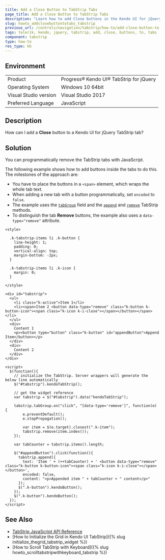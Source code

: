 ```yaml
---
title: Add a Close Button to TabStrip Tabs
page_title: Add a Close Button to TabStrip Tabs
description: "Learn how to add Close buttons in the Kendo UI for jQuery TabStrip tabs."
slug: howto_addclosebuttontotabs_tabstrip
previous_url: /controls/navigation/tabstrip/how-to/add-close-button-to-tabs
tags: telerik, kendo, jquery, tabstrip, add, close, buttons, to, tabs
component: tabstrip
type: how-to
res_type: kb
---
```


## Environment

<table>
 <tr>
  <td>Product</td>
  <td>Progress® Kendo UI® TabStrip for jQuery</td>
 </tr>
 <tr>
  <td>Operating System</td>
  <td>Windows 10 64bit</td>
 </tr>
 <tr>
  <td>Visual Studio version</td>
  <td>Visual Studio 2017</td>
 </tr>
 <tr>
  <td>Preferred Language</td>
  <td>JavaScript</td>
 </tr>
</table>

## Description

How can I add a **Close** button to a Kendo UI for jQuery TabStrip tab?

## Solution

You can programmatically remove the TabStrip tabs with JavaScript. 

The following example shows how to add buttons inside the tabs to do this. The milestones of the approach are:

* You have to place the buttons in a `<span>` element, which wraps the whole tab text.
* When adding a new tab with a button programmatically, set `encoded` to `false`.
* The example uses the [`tabGroup`](/api/javascript/ui/tabstrip#fields-tabgroup) field and the [`append`](/api/javascript/ui/tabstrip/methods/append) and [`remove`](/api/javascript/ui/tabstrip/methods/remove) TabStrip methods.
* To distinguish the tab **Remove** buttons, the example also uses a `data-type="remove"` attribute.



```dojo
<style>

  .k-tabstrip-items li .k-button {
    line-height: 1;
    padding: 0;
    vertical-align: top;
    margin-bottom: -2px;
  }

  .k-tabstrip-items li .k-icon {
    margin: 0;
  }

</style>

<div id="tabstrip">
  <ul>
    <li class="k-active">Item 1</li>
    <li><span>Item 2 <button data-type="remove" class="k-button k-button-icon"><span class="k-icon k-i-close"></span></button></span></li>
  </ul>
  <div>
    Content 1
    <p><button type="button" class="k-button" id="appendButton">Append Item</button></p>
  </div>
  <div>
    Content 2
  </div>
</div>

<script>
  $(function(){
    // initialize the TabStrip. Server wrappers will generate the below line automatically
    $("#tabstrip").kendoTabStrip();

    // get the widget reference
    var tabstrip = $("#tabstrip").data("kendoTabStrip");

    tabstrip.tabGroup.on("click", "[data-type='remove']", function(e) {
        e.preventDefault();
        e.stopPropagation();

        var item = $(e.target).closest(".k-item");
        tabstrip.remove(item.index());
    });

    var tabCounter = tabstrip.items().length;

    $("#appendButton").click(function(){
      tabstrip.append({
        text: 'Item ' + (++tabCounter) + ' <button data-type="remove" class="k-button k-button-icon"><span class="k-icon k-i-close"></span></button>',
        encoded: false,
        content: "<p>Appended item " + tabCounter + " content</p>"
      });
      $(".k-button").kendoButton();
    });
    $(".k-button").kendoButton();
  });
</script>
```

## See Also

* [TabStrip JavaScript API Reference](/api/javascript/ui/tabstrip)
* [How to Initialize the Grid in Kendo UI TabStrip]({% slug initialize_thegrid_tabstrip_widget %})
* [How to Scroll TabStrip with Keyboard]({% slug howto_scrolltabstripwithkeyboard_tabstrip %})


